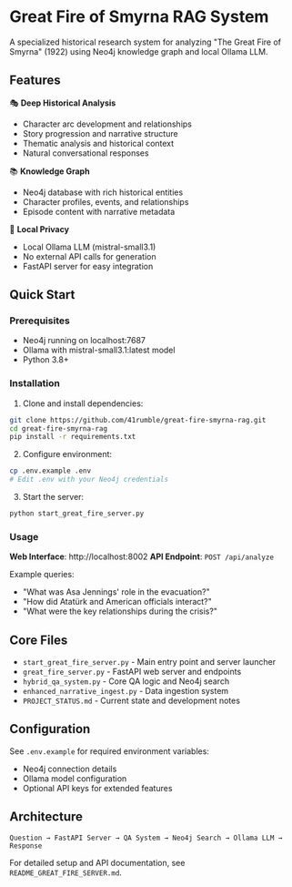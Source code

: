 # Great Fire of Smyrna RAG System

A specialized historical research system for analyzing "The Great Fire of Smyrna" (1922) using Neo4j knowledge graph and local Ollama LLM.

## Features

🎭 **Deep Historical Analysis**
- Character arc development and relationships
- Story progression and narrative structure
- Thematic analysis and historical context
- Natural conversational responses

📚 **Knowledge Graph**
- Neo4j database with rich historical entities
- Character profiles, events, and relationships
- Episode content with narrative metadata

🔌 **Local Privacy**
- Local Ollama LLM (mistral-small3.1)
- No external API calls for generation
- FastAPI server for easy integration

## Quick Start

### Prerequisites
- Neo4j running on localhost:7687
- Ollama with mistral-small3.1:latest model
- Python 3.8+

### Installation

1. Clone and install dependencies:
```bash
git clone https://github.com/41rumble/great-fire-smyrna-rag.git
cd great-fire-smyrna-rag
pip install -r requirements.txt
```

2. Configure environment:
```bash
cp .env.example .env
# Edit .env with your Neo4j credentials
```

3. Start the server:
```bash
python start_great_fire_server.py
```

### Usage

**Web Interface**: http://localhost:8002
**API Endpoint**: `POST /api/analyze`

Example queries:
- "What was Asa Jennings' role in the evacuation?"
- "How did Atatürk and American officials interact?"
- "What were the key relationships during the crisis?"

## Core Files

- `start_great_fire_server.py` - Main entry point and server launcher
- `great_fire_server.py` - FastAPI web server and endpoints
- `hybrid_qa_system.py` - Core QA logic and Neo4j search
- `enhanced_narrative_ingest.py` - Data ingestion system
- `PROJECT_STATUS.md` - Current state and development notes

## Configuration

See `.env.example` for required environment variables:
- Neo4j connection details
- Ollama model configuration
- Optional API keys for extended features

## Architecture

```
Question → FastAPI Server → QA System → Neo4j Search → Ollama LLM → Response
```

For detailed setup and API documentation, see `README_GREAT_FIRE_SERVER.md`.